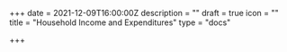 +++
date = 2021-12-09T16:00:00Z
description = ""
draft = true
icon = ""
title = "Household Income and Expenditures"
type = "docs"

+++
